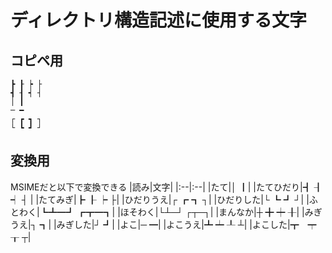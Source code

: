# ディレクトリ構造記述に使用する文字
## コピペ用
```
┣ ┠ ┝ ├
┫ ┨ ┥ ┤ 
│ ┃
─ ━
┌ ┏ ┓ ┐
└ ┗ ┛ ┘
```
## 変換用
MSIMEだと以下で変換できる
|読み|文字|
|:--|:--|
|たて|│ ┃|
|たてひだり|┫ ┨ ┥ ┤ |
|たてみぎ|┣ ┠ ┝ ├|
|ひだりうえ|┌ ┏ ┓ ┐|
|ひだりした|└ ┗ ┛ ┘|
|ふとわく|┗┻━┛ ┏┳━┓|
|ほそわく|└┴─┘ ┌┬─┐|
|まんなか|┼ ╋ ┿ ╂|
|みぎうえ|┐ ┓|
|みぎした|┘ ┛|
|よこ|─ ━|
|よこうえ|┻ ┷ ┸ ┴|
|よこした|┳　┯ ┰ ┬|